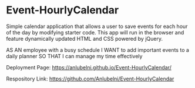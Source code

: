 # Event-HourlyCalendar
Simple calendar application that allows a user to save events for each hour of the day by modifying starter code. This app will run in the browser and feature dynamically updated HTML and CSS powered by jQuery.



AS AN employee with a busy schedule
I WANT to add important events to a daily planner
SO THAT I can manage my time effectively

Deployment Page:
https://anlubelni.github.io/Event-HourlyCalendar/

Respository Link:
https://github.com/Anlubelni/Event-HourlyCalendar
